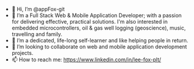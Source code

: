 - 👋 Hi, I’m @appFox-git
- 👀 I’m a Full Stack Web & Mobile Application Developer; with a passion for delivering effective, practical solutions. I'm also interested in embedded microcontrollers, oil & gas well logging (geoscience), music, travelling and family.
- 🌱 I’m a dedicated, life-long self-learner and like helping people in return.
- 💞️ I’m looking to collaborate on web and mobile application development projects.
- 📫 How to reach me: https://www.linkedin.com/in/lee-fox-plt/

<!---
appFox-git/appFox-git is a ✨ special ✨ repository because its `README.md` (this file) appears on your GitHub profile.
You can click the Preview link to take a look at your changes.
--->

